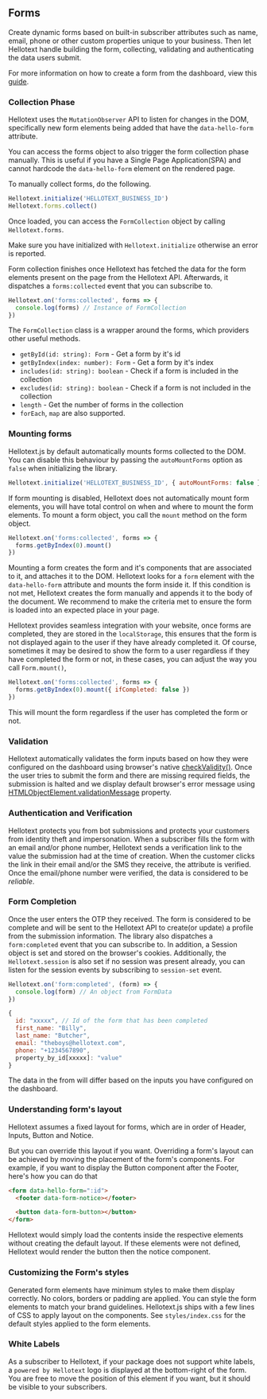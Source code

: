 ## Forms

Create dynamic forms based on built-in subscriber attributes such as name, email, phone or other custom properties unique to your business.
Then let Hellotext handle building the form, collecting, validating and authenticating the data users submit.

For more information on how to create a form from the dashboard, view this [guide](https://help.hellotext.com/forms).

### Collection Phase

Hellotext uses the `MutationObserver` API to listen for changes in the DOM, specifically new form elements being added that have the `data-hello-form` attribute.

You can access the forms object to also trigger the form collection phase manually.
This is useful if you have a Single Page Application(SPA) and cannot hardcode the `data-hello-form` element on the rendered page.

To manually collect forms, do the following.

```javascript
Hellotext.initialize('HELLOTEXT_BUSINESS_ID')
Hellotext.forms.collect()
```

Once loaded, you can access the `FormCollection` object by calling `Hellotext.forms`.

Make sure you have initialized with `Hellotext.initialize` otherwise an error is reported.

Form collection finishes once Hellotext has fetched the data for the form elements present on the page from the Hellotext API.
Afterwards, it dispatches a `forms:collected` event that you can subscribe to.

```javascript
Hellotext.on('forms:collected', forms => {
  console.log(forms) // Instance of FormCollection
})
```

The `FormCollection` class is a wrapper around the forms, which providers other useful methods.

- `getById(id: string): Form` - Get a form by it's id
- `getByIndex(index: number): Form` - Get a form by it's index
- `includes(id: string): boolean` - Check if a form is included in the collection
- `excludes(id: string): boolean` - Check if a form is not included in the collection
- `length` - Get the number of forms in the collection
- `forEach`, `map` are also supported.

### Mounting forms

Hellotext.js by default automatically mounts forms collected to the DOM. You can disable this behaviour by passing the `autoMountForms` option as `false` when initializing the library.

```javascript
Hellotext.initialize('HELLOTEXT_BUSINESS_ID', { autoMountForms: false })
```

If form mounting is disabled, Hellotext does not automatically mount form elements,
you will have total control on when and where to mount the form elements. To mount a form object, you call the `mount` method on the form object.

```javascript
Hellotext.on('forms:collected', forms => {
  forms.getByIndex(0).mount()
})
```

Mounting a form creates the form and it's components that are associated to it, and attaches it to the DOM.
Hellotext looks for a `form` element with the `data-hello-form` attribute and mounts the form inside it.
If this condition is not met, Hellotext creates the form manually and appends it to the body of the document.
We recommend to make the criteria met to ensure the form is loaded into an expected place in your page.

Hellotext provides seamless integration with your website, once forms are completed, they are stored in the `localStorage`,
this ensures that the form is not displayed again to the user if they have already completed it. Of course, sometimes it may be desired to 
show the form to a user regardless if they have completed the form or not, in these cases, you can adjust the way you call `Form.mount()`,

```javascript
Hellotext.on('forms:collected', forms => {
  forms.getByIndex(0).mount({ ifCompleted: false })
})
```

This will mount the form regardless if the user has completed the form or not.

### Validation

Hellotext automatically validates the form inputs based on how they were configured on the dashboard
using browser's native [checkValidity()](https://developer.mozilla.org/en-US/docs/Web/API/HTMLSelectElement/checkValidity).
Once the user tries to submit the form and there are missing required fields,
the submission is halted and we display default browser's error message using [HTMLObjectElement.validationMessage](https://developer.mozilla.org/en-US/docs/Web/API/HTMLObjectElement/validationMessage) property.

### Authentication and Verification

Hellotext protects you from bot submissions and protects your customers from identity theft and impersonation.
When a subscriber fills the form with an email and/or phone number, Hellotext sends a verification link to the value the submission had at the time of creation. 
When the customer clicks the link in their email and/or the SMS they receive, the attribute is verified. 
Once the email/phone number were verified, the data is considered to be _reliable_.

### Form Completion

Once the user enters the OTP they received. The form is considered to be complete and will be sent to the Hellotext API to create(or update) a profile from the submission information.
The library also dispatches a `form:completed` event that you can subscribe to. In addition, a Session object is set and stored on the browser's cookies.
Additionally, the `Hellotext.session` is also set if no session was present already, you can listen for the session events by subscribing to `session-set` event.

```javascript
Hellotext.on('form:completed', (form) => {
  console.log(form) // An object from FormData
})

{
  id: "xxxxx", // Id of the form that has been completed
  first_name: "Billy",
  last_name: "Butcher",
  email: "theboys@hellotext.com",
  phone: "+1234567890",
  property_by_id[xxxxx]: "value"
}
```

The data in the from will differ based on the inputs you have configured on the dashboard.

### Understanding form's layout

Hellotext assumes a fixed layout for forms, which are in order of Header, Inputs, Button and Notice.

But you can override this layout if you want. Overriding a form's layout can be achieved
by moving the placement of the form's components. For example, if you want to display the Button component after the Footer, here's how you can do that

```html
<form data-hello-form=":id">
  <footer data-form-notice></footer>

  <button data-form-button></button>
</form>
```

Hellotext would simply load the contents inside the respective elements without creating the default layout.
If these elements were not defined, Hellotext would render the button then the notice component.

### Customizing the Form's styles

Generated form elements have minimum styles to make them display correctly. No colors, borders or padding are applied.
You can style the form elements to match your brand guidelines. Hellotext.js ships with a few lines of CSS to apply layout on the components.
See `styles/index.css` for the default styles applied to the form elements.

### White Labels

As a subscriber to Hellotext, if your package does not support white labels, a `powered by Hellotext` logo is displayed at the bottom-right of the form.
You are free to move the position of this element if you want, but it should be visible to your subscribers.
